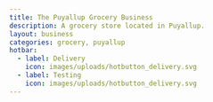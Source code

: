 ```yaml
---
title: The Puyallup Grocery Business
description: A grocery store located in Puyallup.
layout: business
categories: grocery, puyallup
hotbar:
  - label: Delivery
    icon: images/uploads/hotbutton_delivery.svg
  - label: Testing
    icon: images/uploads/hotbutton_delivery.svg
---
```

